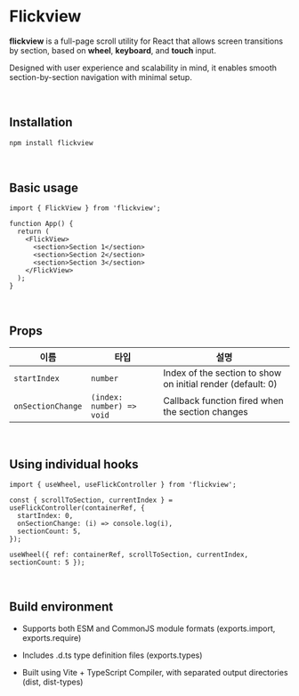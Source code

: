 # Flickview

**flickview** is a full-page scroll utility for React that allows screen transitions by section, based on **wheel**, **keyboard**, and **touch** input.

Designed with user experience and scalability in mind, it enables smooth section-by-section navigation with minimal setup.

<br/>

## Installation

```bash
npm install flickview
```

<br/>

## Basic usage

```tsx
import { FlickView } from 'flickview';

function App() {
  return (
    <FlickView>
      <section>Section 1</section>
      <section>Section 2</section>
      <section>Section 3</section>
    </FlickView>
  );
}
```

<br/>

## Props

| 이름              | 타입                      | 설명                                                        |
| ----------------- | ------------------------- | ----------------------------------------------------------- |
| `startIndex`      | `number`                  | Index of the section to show on initial render (default: 0) |
| `onSectionChange` | `(index: number) => void` | Callback function fired when the section changes            |

<br/>

## Using individual hooks

```tsx
import { useWheel, useFlickController } from 'flickview';

const { scrollToSection, currentIndex } = useFlickController(containerRef, {
  startIndex: 0,
  onSectionChange: (i) => console.log(i),
  sectionCount: 5,
});

useWheel({ ref: containerRef, scrollToSection, currentIndex, sectionCount: 5 });
```

<br/>

## Build environment

- Supports both ESM and CommonJS module formats (exports.import, exports.require)

- Includes .d.ts type definition files (exports.types)

- Built using Vite + TypeScript Compiler, with separated output directories (dist, dist-types)
